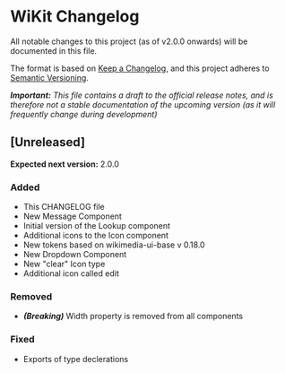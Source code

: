# WiKit Changelog

All notable changes to this project (as of v2.0.0 onwards) will be documented in this file.

The format is based on [Keep a Changelog](https://keepachangelog.com/en/1.0.0/),
and this project adheres to [Semantic Versioning](https://semver.org/spec/v2.0.0.html).

_**Important:** This file contains a draft to the official release notes, and is therefore 
not a stable documentation of the upcoming version (as it will frequently change during 
development)_

## [Unreleased]

**Expected next version:** 2.0.0

### Added

- This CHANGELOG file
- New Message Component
- Initial version of the Lookup component
- Additional icons to the Icon component
- New tokens based on wikimedia-ui-base v 0.18.0
- New Dropdown Component
- New "clear" Icon type
- Additional icon called edit

### Removed

- _**(Breaking)**_ Width property is removed from all components

### Fixed

- Exports of type declerations
